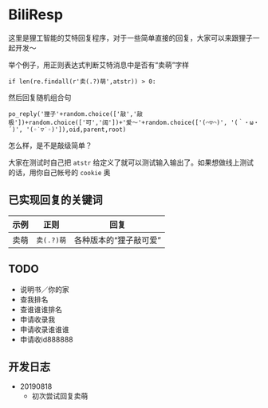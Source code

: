 # BiliResp

这里是狸工智能的艾特回复程序，对于一些简单直接的回复，大家可以来跟狸子一起开发～

举个例子，用正则表达式判断艾特消息中是否有“卖萌”字样

`if len(re.findall(r'卖(.?)萌',atstr)) > 0:`

然后回复随机组合句

`po_reply('狸子'+random.choice(['敲','敲极'])+random.choice(['可','阔'])+'爱～'+random.choice(['(⌒▽⌒)', '(｀・ω・´)', '(◦˙▽˙◦)']),oid,parent,root)`

怎么样，是不是敲级简单？

大家在测试时自己把 `atstr` 给定义了就可以测试输入输出了。如果想做线上测试的话，用你自己帐号的 `cookie` 奥



## 已实现回复的关键词

示例 | 正则 | 回复
------------ | ------------- | -------------
卖萌 | `卖(.?)萌` | 各种版本的“狸子敲可爱”



## TODO

- 说明书／你的家
- 查我排名
- 查谁谁谁排名
- 申请收录我
- 申请收录谁谁谁
- 申请收id888888


## 开发日志

- 20190818
  - 初次尝试回复卖萌

